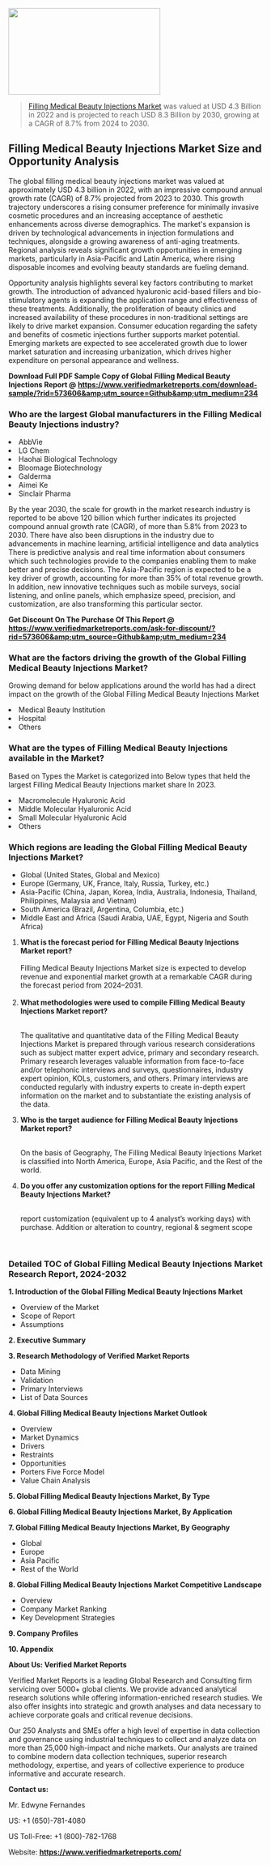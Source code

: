 <img src="https://ffe5etoiles.com/wp-content/uploads/2024/12/MST1-300x171.png" alt="" width="300" height="171" class="alignnone size-medium wp-image-20088" /><blockquote><p><p><a href="https://www.verifiedmarketreports.com/download-sample/?rid=573606&utm_source=Github&utm_medium=234" target="_blank">Filling Medical Beauty Injections Market</a> was valued at USD 4.3 Billion in 2022 and is projected to reach USD 8.3 Billion by 2030, growing at a CAGR of 8.7% from 2024 to 2030.</p></blockquote><p><h2>Filling Medical Beauty Injections Market Size and Opportunity Analysis</h2> <p>The global filling medical beauty injections market was valued at approximately USD 4.3 billion in 2022, with an impressive compound annual growth rate (CAGR) of 8.7% projected from 2023 to 2030. This growth trajectory underscores a rising consumer preference for minimally invasive cosmetic procedures and an increasing acceptance of aesthetic enhancements across diverse demographics. The market's expansion is driven by technological advancements in injection formulations and techniques, alongside a growing awareness of anti-aging treatments. Regional analysis reveals significant growth opportunities in emerging markets, particularly in Asia-Pacific and Latin America, where rising disposable incomes and evolving beauty standards are fueling demand.</p> <p>Opportunity analysis highlights several key factors contributing to market growth. The introduction of advanced hyaluronic acid-based fillers and bio-stimulatory agents is expanding the application range and effectiveness of these treatments. Additionally, the proliferation of beauty clinics and increased availability of these procedures in non-traditional settings are likely to drive market expansion. Consumer education regarding the safety and benefits of cosmetic injections further supports market potential. Emerging markets are expected to see accelerated growth due to lower market saturation and increasing urbanization, which drives higher expenditure on personal appearance and wellness.</p> </p><p class=""><strong>Download Full PDF Sample Copy of Global Filling Medical Beauty Injections Report @ <a href="https://www.verifiedmarketreports.com/download-sample/?rid=573606&amp;utm_source=Github&amp;utm_medium=234" target="_blank">https://www.verifiedmarketreports.com/download-sample/?rid=573606&amp;utm_source=Github&amp;utm_medium=234</a></strong></p><h3 id="" class="">Who are the largest Global manufacturers in the Filling Medical Beauty Injections industry?</h3><p><li>AbbVie</li><li> LG Chem</li><li> Haohai Biological Technology</li><li> Bloomage Biotechnology</li><li> Galderma</li><li> Aimei Ke</li><li> Sinclair Pharma</li></p><div class=""><div class="" dir="" data-message-author-role="" data-message-id="" data-message-model-slug=""><div class=""><div class=""><div class=""><div class="" dir="" data-message-author-role="" data-message-id="" data-message-model-slug=""><div class=""><div class=""><p>By the year 2030, the scale for growth in the market research industry is reported to be above 120 billion which further indicates its projected compound annual growth rate (CAGR), of more than 5.8% from 2023 to 2030. There have also been disruptions in the industry due to advancements in machine learning, artificial intelligence and data analytics There is predictive analysis and real time information about consumers which such technologies provide to the companies enabling them to make better and precise decisions. The Asia-Pacific region is expected to be a key driver of growth, accounting for more than 35% of total revenue growth. In addition, new innovative techniques such as mobile surveys, social listening, and online panels, which emphasize speed, precision, and customization, are also transforming this particular sector.</p><p><strong>Get Discount On The Purchase Of This Report @&nbsp; <a href="https://www.verifiedmarketreports.com/ask-for-discount/?rid=573606&amp;utm_source=Github&amp;utm_medium=234" target="_blank">https://www.verifiedmarketreports.com/ask-for-discount/?rid=573606&amp;utm_source=Github&amp;utm_medium=234</a></strong></p></div></div></div></div></div></div></div></div><h3 id="" class="">What are the factors driving the growth of the Global Filling Medical Beauty Injections Market?</h3><p id="" class="">Growing demand for below applications around the world has had a direct impact on the growth of the Global Filling Medical Beauty Injections Market</p><p id="" class=""><li>Medical Beauty Institution</li><li> Hospital</li><li> Others</li></p><h3 id="" class="">What are the types of Filling Medical Beauty Injections available in the Market?</h3><p id="" class="">Based on Types the Market is categorized into Below types that held the largest Filling Medical Beauty Injections market share In 2023.</p><p id="" class=""><li>Macromolecule Hyaluronic Acid</li><li> Middle Molecular Hyaluronic Acid</li><li> Small Molecular Hyaluronic Acid</li><li> Others</li></p><h3 id="" class="">Which regions are leading the Global Filling Medical Beauty Injections Market?</h3><ul><li>Global (United States, Global and Mexico)</li><li>Europe (Germany, UK, France, Italy, Russia, Turkey, etc.)</li><li>Asia-Pacific (China, Japan, Korea, India, Australia, Indonesia, Thailand, Philippines, Malaysia and Vietnam)</li><li>South America (Brazil, Argentina, Columbia, etc.)</li><li>Middle East and Africa (Saudi Arabia, UAE, Egypt, Nigeria and South Africa)</li></ul><p><ol><li><strong>What is the forecast period for Filling Medical Beauty Injections Market report?<br /></strong><br /><span data-sheets-root="1" data-sheets-value="{&quot;1&quot;:2,&quot;2&quot;:&quot;XXXX size is expected to develop revenue and exponential market growth at a remarkable CAGR during the forecast period from 2024&ndash;2030.&quot;}" data-sheets-userformat="{&quot;2&quot;:12674,&quot;4&quot;:{&quot;1&quot;:2,&quot;2&quot;:16776960},&quot;10&quot;:2,&quot;11&quot;:0,&quot;15&quot;:&quot;Arial&quot;,&quot;16&quot;:12}">Filling Medical Beauty Injections Market size is expected to develop revenue and exponential market growth at a remarkable CAGR during the forecast period from 2024&ndash;2031.</span><br /><br /></li><li><strong>What methodologies were used to compile Filling Medical Beauty Injections Market report?<br /><br /></strong><p>The qualitative and quantitative data of the&nbsp;Filling Medical Beauty Injections Market is prepared through various research considerations such as subject matter expert advice, primary and secondary research. Primary research leverages valuable information from face-to-face and/or telephonic interviews and surveys, questionnaires, industry expert opinion, KOLs, customers, and others. Primary interviews are conducted regularly with industry experts to create in-depth expert information on the market and to substantiate the existing analysis of the data.&nbsp;</p></li><li><strong>Who is the target audience for Filling Medical Beauty Injections Market report?<br /><br /></strong><p>On the basis of Geography, The&nbsp;Filling Medical Beauty Injections Market is classified into North America, Europe, Asia Pacific, and the Rest of the world.</p></li><li><strong>Do you offer any customization options for the report Filling Medical Beauty Injections Market?<br /><br /></strong><p>report customization (equivalent up to 4 analyst&rsquo;s working days) with purchase. Addition or alteration to country, regional &amp; segment scope</p><p>&nbsp;</p></li></ol></p><h3 id="" class="">Detailed TOC of Global Filling Medical Beauty Injections Market Research Report, 2024-2032</h3><p id="" class=""><strong>1. Introduction of the Global Filling Medical Beauty Injections Market</strong></p><ul><li>Overview of the Market</li><li>Scope of Report</li><li>Assumptions</li></ul><p id="" class=""><strong>2. Executive Summary</strong></p><p id="" class=""><strong>3. Research Methodology of&nbsp;Verified Market Reports</strong></p><ul><li>Data Mining</li><li>Validation</li><li>Primary Interviews</li><li>List of Data Sources</li></ul><p id="" class=""><strong>4. Global Filling Medical Beauty Injections Market Outlook</strong></p><ul><li>Overview</li><li>Market Dynamics</li><li>Drivers</li><li>Restraints</li><li>Opportunities</li><li>Porters Five Force Model</li><li>Value Chain Analysis</li></ul><p id="" class=""><strong>5. Global Filling Medical Beauty Injections Market, By&nbsp;Type</strong></p><p id="" class=""><strong>6. Global Filling Medical Beauty Injections Market, By Application</strong></p><p id="" class=""><strong>7. Global Filling Medical Beauty Injections Market, By Geography</strong></p><ul><li>Global</li><li>Europe</li><li>Asia Pacific</li><li>Rest of the World</li></ul><p id="" class=""><strong>8. Global Filling Medical Beauty Injections Market Competitive Landscape</strong></p><ul><li>Overview</li><li>Company Market Ranking</li><li>Key Development Strategies</li></ul><p id="" class=""><strong>9. Company Profiles</strong></p><p id="" class=""><strong>10. Appendix</strong></p><p id="" class=""><strong>About Us: Verified Market Reports</strong></p><p id="" class="">Verified Market Reports is a leading Global Research and Consulting firm servicing over 5000+ global clients. We provide advanced analytical research solutions while offering information-enriched research studies. We also offer insights into strategic and growth analyses and data necessary to achieve corporate goals and critical revenue decisions.</p><p id="" class="">Our 250 Analysts and SMEs offer a high level of expertise in data collection and governance using industrial techniques to collect and analyze data on more than 25,000 high-impact and niche markets. Our analysts are trained to combine modern data collection techniques, superior research methodology, expertise, and years of collective experience to produce informative and accurate research.</p><p id="" class=""><strong>Contact us:</strong></p><p id="" class="">Mr. Edwyne Fernandes</p><p id="" class="">US: +1 (650)-781-4080</p><p id="" class="">US Toll-Free: +1 (800)-782-1768</p><p id="" class="">Website: <a target="" data-test-app-aware-link=""><strong>https://www.verifiedmarketreports.com/</strong></a></p>
